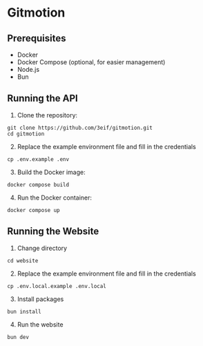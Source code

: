 # Gitmotion

## Prerequisites

- Docker
- Docker Compose (optional, for easier management)
- Node.js
- Bun

## Running the API

1. Clone the repository:

```
git clone https://github.com/3eif/gitmotion.git
cd gitmotion
```

2. Replace the example environment file and fill in the credentials

```
cp .env.example .env
```

3. Build the Docker image:

```
docker compose build
```

4. Run the Docker container:

```
docker compose up
```

## Running the Website

1. Change directory

```
cd website
```

2. Replace the example environment file and fill in the credentials

```
cp .env.local.example .env.local
```

3. Install packages

```
bun install
```

4. Run the website

```
bun dev
```
